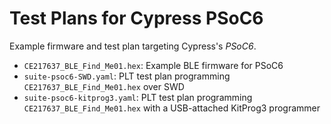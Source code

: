 # Test Plans for Cypress PSoC6

Example firmware and test plan targeting Cypress's *PSoC6*.

- `CE217637_BLE_Find_Me01.hex`: Example BLE firmware for PSoC6
- `suite-psoc6-SWD.yaml`: PLT test plan programming `CE217637_BLE_Find_Me01.hex` over SWD
- `suite-psoc6-kitprog3.yaml`: PLT test plan programming `CE217637_BLE_Find_Me01.hex` with a USB-attached KitProg3 programmer
